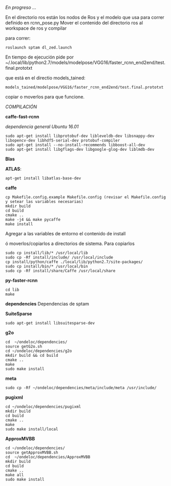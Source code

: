 *En progreso ...* 

En el directorio ros están los nodos de Ros y el modelo que usa para correr definido en rcnn_pose.py 
Mover el contenido del directorio ros al workspace de ros y compilar 

para correr:

    roslaunch sptam dl_zed.launch

En tiempo de ejecución pide por
    ~/.local/lib/python2.7/models/modelpose/VGG16/faster_rcnn_end2end/test.final.prototxt

que está en el directio models_tained:

    models_tained/modelpose/VGG16/faster_rcnn_end2end/test.final.prototxt
    
copiar o moverlos para que funcione.    
    
    
*COMPILACIÓN*

**caffe-fast-rcnn**

*dependencia general Ubuntu 16.01*

    sudo apt-get install libprotobuf-dev libleveldb-dev libsnappy-dev libopencv-dev libhdf5-serial-dev protobuf-compiler
    sudo apt-get install --no-install-recommends libboost-all-dev
    sudo apt-get install libgflags-dev libgoogle-glog-dev liblmdb-dev
    
**Blas**
 
 **ATLAS**:
 
    apt-get install libatlas-base-dev
 
 **caffe**
 
    cp Makefile.config.example Makefile.config (revisar el Makefile.config y setear las variables necesarias) 
    mkdir build
    cd build
    cmake ..
    make -j4 && make pycaffe
    make install
    

Agregar a las variables de entorno el contenido de install  


ó moverlos/copiarlos a directorios de sistema.
Para copiarlos

    sudo cp install/lib/* /usr/local/lib 
    sudo cp -Rf install/include/ /usr/local/include
    cp install/python/caffe ./local/lib/python2.7/site-packages/
    sudo cp install/bin/* /usr/local/bin
    sudo cp -Rf install/share/Caffe /usr/local/share 
    
 
 **py-faster-rcnn**
 
    cd lib
    make
 
**dependencies**
Dependencias de sptam

**SuiteSparse**
    
    sudo apt-get install libsuitesparse-dev

  **g2o** 
    
    cd  ~/ondeloc/dependencies/
    source getG2o.sh
    cd ~/ondeloc/dependencies/g2o
    mkdir build && cd build
    cmake ..
    make 
    sudo make install
    
**meta**
    
    sudo cp -Rf ~/ondeloc/dependencies/meta/include/meta /usr/include/

**pugixml** 
    
    cd ~/ondeloc/dependencies/pugixml
    mkdir build
    cd build
    cmake ..
    make
    sudo make install/local
    
**ApproxMVBB**
 
    cd ~/ondeloc/dependencies/
    source getApproxMVBB.sh 
    cd  ~/ondeloc/dependencies/ApproxMVBB
    mkdir build
    cd build 
    cmake ..
    make all
    sudo make install
  

 
 


    
 
 
 
 
 
 
 
 